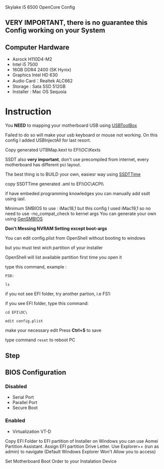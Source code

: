 Skylake i5 6500 OpenCore Config

## **VERY IMPORTANT**, there is no guarantee this Config working on your System

## Computer Hardware

* Asrock H110D4-M2
* Intel i5 7500
* 16GB DDR4 2400 (SK Hynix)
* Graphics Intel HD 630
* Audio Card：Realtek ALC662
* Storage : Sata SSD 512GB
* Installer : Mac OS Sequoia

# Instruction
You **NEED** to mapping your motherboard USB using [USBToolBox](https://github.com/USBToolBox/tool)

Failed to do so will make your usb keyboard or mouse not working. On this config I added USBInjectAll for last resort.

Copy generated UTBMap.kext to EFI\OC\Kexts


SSDT also **very important**, don't use precompiled from internet, every motherboard has different pci layout.


The best thing is to BUILD your own, easiesr way using [SSDTTime](https://github.com/corpnewt/SSDTTime)

copy SSDTTime generated .aml to EFI\OC\ACPI\

if have embeded programming knowledges you can manually add ssdt using iasl.

Minimum SMBIOS to use : iMac18,1 but this config I used iMac19,1 so no need to use -no_compat_check to kernel args
You can generate your own using [GenSMBIOS](https://github.com/corpnewt/GenSMBIOS)

**Don't Messing NVRAM Setting except boot-args**


You can edit config.plist from OpenShell without booting to windows

but you must test wich partition of your installer

OpenShell will list available partition first time you open it

type this command, example :

`` FS0: ``

`` ls ``

if you not see EFI folder, try another partion, i.e FS1:

if you see EFI folder, type this command:

`` cd EFI\OC\ ``

`` edit config.plist ``

make your necessary edit
Press **Ctrl+S** to save

type command ``reset`` to reboot PC


## Step
## BIOS Configuration
### Disabled
* Serial Port
* Parallel Port
* Secure Boot

### Enabled
* Virtualization VT-D

Copy EFI Folder to EFI partition of Installer
on Windows you can use Aomei Partition Assistant. Assign EFI partition Drive Letter.
Use Explorer++ (run as admin) to navigate (Default Windows Explorer Won't Allow you to access)

Set Motherboard Boot Order to your Instalation Device